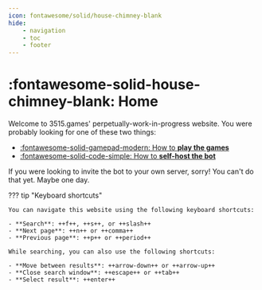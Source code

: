 ```yaml
---
icon: fontawesome/solid/house-chimney-blank
hide:
    - navigation
    - toc
    - footer
---
```


# :fontawesome-solid-house-chimney-blank: Home


Welcome to 3515.games' perpetually-work-in-progress website. You were probably looking for one of these two things:

<div class="grid cards" markdown>

- [:fontawesome-solid-gamepad-modern: How to **play the games**](games/)
- [:fontawesome-solid-code-simple: How to **self-host the bot**](hosting/)

</div>

If you were looking to invite the bot to your own server, sorry! You can't do that yet. Maybe one day.

??? tip "Keyboard shortcuts"

    You can navigate this website using the following keyboard shortcuts:

    - **Search**: ++f++, ++s++, or ++slash++
    - **Next page**: ++n++ or ++comma++
    - **Previous page**: ++p++ or ++period++
    
    While searching, you can also use the following shortcuts:
    
    - **Move between results**: ++arrow-down++ or ++arrow-up++
    - **Close search window**: ++escape++ or ++tab++
    - **Select result**: ++enter++